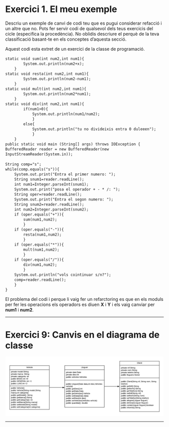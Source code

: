 # Exercici 1. El meu exemple

Descriu un exemple de canvi de codi teu que es pugui considerar refacció i un altre que no. Pots fer servir codi de qualsevol dels teus exercicis del cicle (especifica la procedència). No oblidis descriure el perquè de la teva classificació basant-te en els conceptes d’aquesta secció.


Aquest codi esta extret de un exercici de la classe de programació.

    static void sum(int num2,int num1){
            System.out.println(num2+x);
        }
    static void resta(int num2,int num1){
            System.out.println(num2-num1);
        }
    static void mult(int num2,int num1){
            System.out.println(num2*num1);
        }
    static void div(int num2,int num1){
            if(num1>0){
                System.out.println(num1/num2);
                }
            else{
                System.out.println("tu no divideixis entra 0 duleeen");
                }
        }
    public static void main (String[] args) throws IOException {
    BufferedReader reader = new BufferedReader(new InputStreamReader(System.in));

    String comp="s";
    while(comp.equals("s")){
        System.out.print("Entra el primer numero: ");
        String snum1=reader.readLine();
        int num1=Integer.parseInt(snum1);
        System.out.print("posa el operador + - * /: ");
        String oper=reader.readLine();
        System.out.print("Entra el segon numero: ");
        String snum2=reader.readLine();
        int num2=Integer.parseInt(snum2);
        if (oper.equals("+")){
            sum(num1,num2);
            }
        if (oper.equals("-")){
            resta(num1,num2);
            }
        if (oper.equals("*")){
            mult(num1,num2);
            }
        if (oper.equals("/")){
            div(num1,num2);
            }
        System.out.println("vols cointinuar s/n?");
        comp=reader.readLine();
        }
    }

El problema del codi i perque li vaig fer un refarctoring es que en els moduls per fer les operacions els operadors es diuen **X** i **Y** i els vaig canviar per **num1** i **num2**.

***

# Exercici 9: Canvis en el diagrama de classe
![DiagramaUML](media/UMLex9.png)

***










